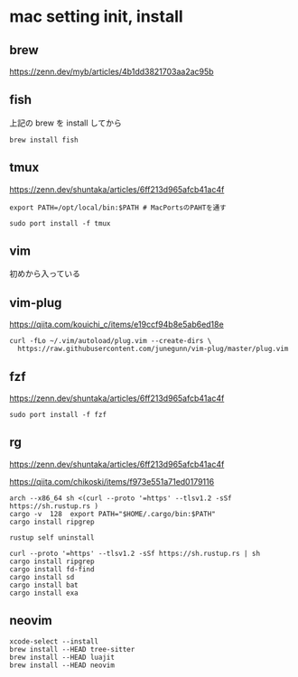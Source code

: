 
# mac setting init, install


## brew

https://zenn.dev/myb/articles/4b1dd3821703aa2ac95b


## fish

上記の brew を install してから

```
brew install fish
```


## tmux

https://zenn.dev/shuntaka/articles/6ff213d965afcb41ac4f

```
export PATH=/opt/local/bin:$PATH # MacPortsのPAHTを通す
```

```
sudo port install -f tmux
```


## vim

初めから入っている


## vim-plug

https://qiita.com/kouichi_c/items/e19ccf94b8e5ab6ed18e

```
curl -fLo ~/.vim/autoload/plug.vim --create-dirs \
  https://raw.githubusercontent.com/junegunn/vim-plug/master/plug.vim
```


## fzf

https://zenn.dev/shuntaka/articles/6ff213d965afcb41ac4f

```
sudo port install -f fzf
```


## rg

https://zenn.dev/shuntaka/articles/6ff213d965afcb41ac4f

https://qiita.com/chikoski/items/f973e551a71ed0179116

```
arch --x86_64 sh <(curl --proto '=https' --tlsv1.2 -sSf https://sh.rustup.rs )
cargo -v  128  export PATH="$HOME/.cargo/bin:$PATH"
cargo install ripgrep
```

```
rustup self uninstall
```

```
curl --proto '=https' --tlsv1.2 -sSf https://sh.rustup.rs | sh
cargo install ripgrep
cargo install fd-find
cargo install sd
cargo install bat
cargo install exa
```


## neovim

```
xcode-select --install
brew install --HEAD tree-sitter
brew install --HEAD luajit
brew install --HEAD neovim
```



